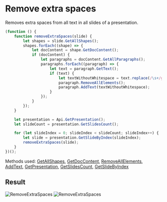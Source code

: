 # Remove extra spaces

Removes extra spaces from all text in all slides of a presentation.

```ts
(function () {
    function removeExtraSpaces(slide) {
        let shapes = slide.GetAllShapes();
        shapes.forEach((shape) => {
            let docContent = shape.GetDocContent();
            if (docContent) {
                let paragraphs = docContent.GetAllParagraphs();
                paragraphs.forEach((paragraph) => {
                    let text = paragraph.GetText();
                    if (text) {
                        let textWithoutWhitespace = text.replace(/\s+/g, " ").trim();
                        paragraph.RemoveAllElements();
                        paragraph.AddText(textWithoutWhitespace);
                    }
                });
            }
        });
    }

    let presentation = Api.GetPresentation();
    let slideCount = presentation.GetSlidesCount();

    for (let slideIndex = 0; slideIndex < slideCount; slideIndex++) {
        let slide = presentation.GetSlideByIndex(slideIndex);
        removeExtraSpaces(slide);
    }
})();
```

Methods used: [GetAllShapes](../../../../office-api/usage-api/presentation-api/ApiSlide/Methods/GetAllShapes.md), [GetDocContent](../../../../office-api/usage-api/presentation-api/ApiShape/Methods/GetDocContent.md), [RemoveAllElements](../../../../office-api/usage-api/presentation-api/ApiParagraph/Methods/RemoveAllElements.md), [AddText](../../../../office-api/usage-api/presentation-api/ApiParagraph/Methods/AddText.md), [GetPresentation](../../../../office-api/usage-api/presentation-api/Api/Methods/GetPresentation.md), [GetSlidesCount](../../../../office-api/usage-api/presentation-api/ApiPresentation/Methods/GetSlidesCount.md), [GetSlideByIndex](../../../../office-api/usage-api/presentation-api/ApiPresentation/Methods/GetSlideByIndex.md)

## Result

![RemoveExtraSpaces](/assets/images/plugins/remove-extra-spaces.png#gh-light-mode-only)
![RemoveExtraSpaces](/assets/images/plugins/remove-extra-spaces.dark.png#gh-dark-mode-only)
